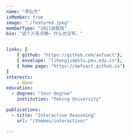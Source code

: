 ```yaml
---
name: "李弘杰"
isMember: true
image: "./featured.jpeg"
memberType: "2021级智班"
bio: "这个人有点懒~ 什么也没写。"


links: [
    { github: "https://github.com/awfuact"},
    { envelope: "lihongjie@stu.pku.edu.cn"},
    { home page: "https://awfuact.github.io"}
]
interests:
    - None
education:
  - degree: "Your degree"
    institution: "Peking University"

publications:
  - title: "Interactive Reasoning"
    url: "/themes/interactive/"

---
```


